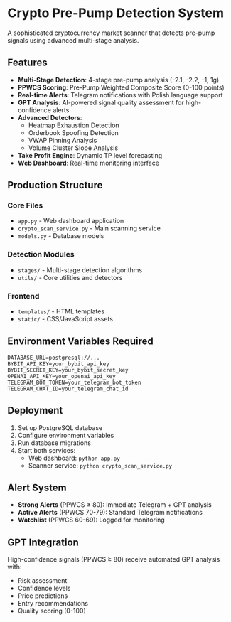 # Crypto Pre-Pump Detection System

A sophisticated cryptocurrency market scanner that detects pre-pump signals using advanced multi-stage analysis.

## Features

- **Multi-Stage Detection**: 4-stage pre-pump analysis (-2.1, -2.2, -1, 1g)
- **PPWCS Scoring**: Pre-Pump Weighted Composite Score (0-100 points)
- **Real-time Alerts**: Telegram notifications with Polish language support
- **GPT Analysis**: AI-powered signal quality assessment for high-confidence alerts
- **Advanced Detectors**: 
  - Heatmap Exhaustion Detection
  - Orderbook Spoofing Detection
  - VWAP Pinning Analysis
  - Volume Cluster Slope Analysis
- **Take Profit Engine**: Dynamic TP level forecasting
- **Web Dashboard**: Real-time monitoring interface

## Production Structure

### Core Files
- `app.py` - Web dashboard application
- `crypto_scan_service.py` - Main scanning service
- `models.py` - Database models

### Detection Modules
- `stages/` - Multi-stage detection algorithms
- `utils/` - Core utilities and detectors

### Frontend
- `templates/` - HTML templates
- `static/` - CSS/JavaScript assets

## Environment Variables Required

```
DATABASE_URL=postgresql://...
BYBIT_API_KEY=your_bybit_api_key
BYBIT_SECRET_KEY=your_bybit_secret_key
OPENAI_API_KEY=your_openai_api_key
TELEGRAM_BOT_TOKEN=your_telegram_bot_token
TELEGRAM_CHAT_ID=your_telegram_chat_id
```

## Deployment

1. Set up PostgreSQL database
2. Configure environment variables
3. Run database migrations
4. Start both services:
   - Web dashboard: `python app.py`
   - Scanner service: `python crypto_scan_service.py`

## Alert System

- **Strong Alerts** (PPWCS ≥ 80): Immediate Telegram + GPT analysis
- **Active Alerts** (PPWCS 70-79): Standard Telegram notifications
- **Watchlist** (PPWCS 60-69): Logged for monitoring

## GPT Integration

High-confidence signals (PPWCS ≥ 80) receive automated GPT analysis with:
- Risk assessment
- Confidence levels
- Price predictions
- Entry recommendations
- Quality scoring (0-100)